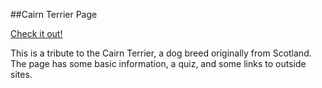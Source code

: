 ##Cairn Terrier Page 

[Check it out!](https://gness1804.github.io/cairn-terriers/index.html)

This is a tribute to the Cairn Terrier, a dog breed originally from Scotland. The page has some basic information, a quiz, and some links to outside sites.

